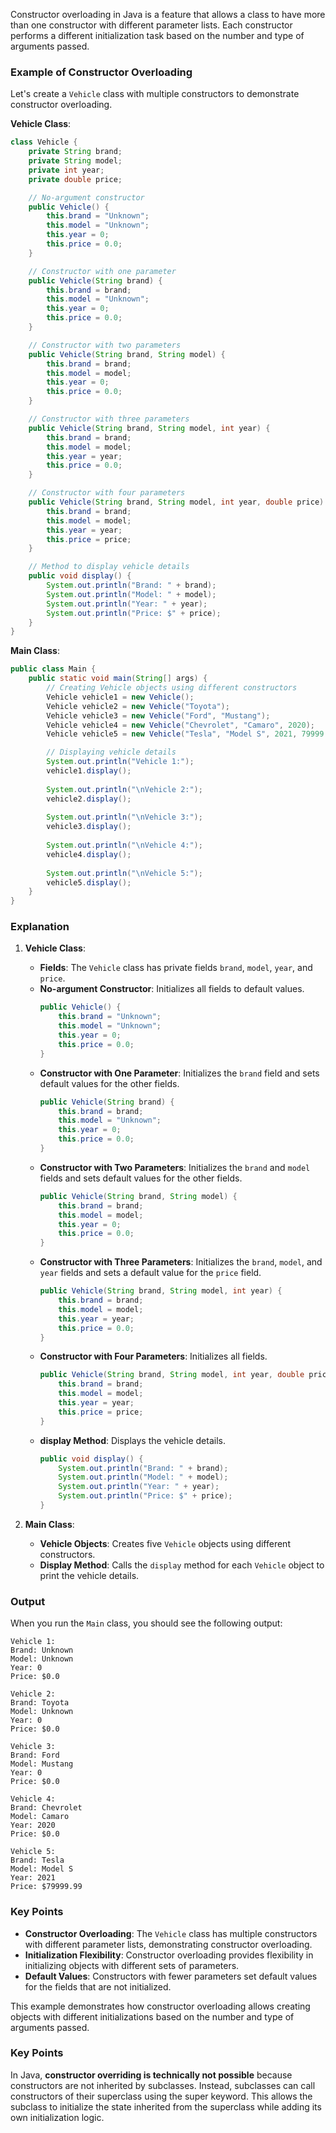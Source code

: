 Constructor overloading in Java is a feature that allows a class to have more than one constructor with different parameter lists. Each constructor performs a different initialization task based on the number and type of arguments passed.

### Example of Constructor Overloading

Let's create a `Vehicle` class with multiple constructors to demonstrate constructor overloading.

**Vehicle Class**:
```java
class Vehicle {
    private String brand;
    private String model;
    private int year;
    private double price;

    // No-argument constructor
    public Vehicle() {
        this.brand = "Unknown";
        this.model = "Unknown";
        this.year = 0;
        this.price = 0.0;
    }

    // Constructor with one parameter
    public Vehicle(String brand) {
        this.brand = brand;
        this.model = "Unknown";
        this.year = 0;
        this.price = 0.0;
    }

    // Constructor with two parameters
    public Vehicle(String brand, String model) {
        this.brand = brand;
        this.model = model;
        this.year = 0;
        this.price = 0.0;
    }

    // Constructor with three parameters
    public Vehicle(String brand, String model, int year) {
        this.brand = brand;
        this.model = model;
        this.year = year;
        this.price = 0.0;
    }

    // Constructor with four parameters
    public Vehicle(String brand, String model, int year, double price) {
        this.brand = brand;
        this.model = model;
        this.year = year;
        this.price = price;
    }

    // Method to display vehicle details
    public void display() {
        System.out.println("Brand: " + brand);
        System.out.println("Model: " + model);
        System.out.println("Year: " + year);
        System.out.println("Price: $" + price);
    }
}
```

**Main Class**:
```java
public class Main {
    public static void main(String[] args) {
        // Creating Vehicle objects using different constructors
        Vehicle vehicle1 = new Vehicle();
        Vehicle vehicle2 = new Vehicle("Toyota");
        Vehicle vehicle3 = new Vehicle("Ford", "Mustang");
        Vehicle vehicle4 = new Vehicle("Chevrolet", "Camaro", 2020);
        Vehicle vehicle5 = new Vehicle("Tesla", "Model S", 2021, 79999.99);

        // Displaying vehicle details
        System.out.println("Vehicle 1:");
        vehicle1.display();
        
        System.out.println("\nVehicle 2:");
        vehicle2.display();
        
        System.out.println("\nVehicle 3:");
        vehicle3.display();
        
        System.out.println("\nVehicle 4:");
        vehicle4.display();
        
        System.out.println("\nVehicle 5:");
        vehicle5.display();
    }
}
```

### Explanation

1. **Vehicle Class**:
    - **Fields**: The `Vehicle` class has private fields `brand`, `model`, `year`, and `price`.
    - **No-argument Constructor**: Initializes all fields to default values.
      ```java
      public Vehicle() {
          this.brand = "Unknown";
          this.model = "Unknown";
          this.year = 0;
          this.price = 0.0;
      }
      ```
    - **Constructor with One Parameter**: Initializes the `brand` field and sets default values for the other fields.
      ```java
      public Vehicle(String brand) {
          this.brand = brand;
          this.model = "Unknown";
          this.year = 0;
          this.price = 0.0;
      }
      ```
    - **Constructor with Two Parameters**: Initializes the `brand` and `model` fields and sets default values for the other fields.
      ```java
      public Vehicle(String brand, String model) {
          this.brand = brand;
          this.model = model;
          this.year = 0;
          this.price = 0.0;
      }
      ```
    - **Constructor with Three Parameters**: Initializes the `brand`, `model`, and `year` fields and sets a default value for the `price` field.
      ```java
      public Vehicle(String brand, String model, int year) {
          this.brand = brand;
          this.model = model;
          this.year = year;
          this.price = 0.0;
      }
      ```
    - **Constructor with Four Parameters**: Initializes all fields.
      ```java
      public Vehicle(String brand, String model, int year, double price) {
          this.brand = brand;
          this.model = model;
          this.year = year;
          this.price = price;
      }
      ```
    - **display Method**: Displays the vehicle details.
      ```java
      public void display() {
          System.out.println("Brand: " + brand);
          System.out.println("Model: " + model);
          System.out.println("Year: " + year);
          System.out.println("Price: $" + price);
      }
      ```

2. **Main Class**:
    - **Vehicle Objects**: Creates five `Vehicle` objects using different constructors.
    - **Display Method**: Calls the `display` method for each `Vehicle` object to print the vehicle details.



### Output

When you run the `Main` class, you should see the following output:

```
Vehicle 1:
Brand: Unknown
Model: Unknown
Year: 0
Price: $0.0

Vehicle 2:
Brand: Toyota
Model: Unknown
Year: 0
Price: $0.0

Vehicle 3:
Brand: Ford
Model: Mustang
Year: 0
Price: $0.0

Vehicle 4:
Brand: Chevrolet
Model: Camaro
Year: 2020
Price: $0.0

Vehicle 5:
Brand: Tesla
Model: Model S
Year: 2021
Price: $79999.99
```


### Key Points

- **Constructor Overloading**: The `Vehicle` class has multiple constructors with different parameter lists, demonstrating constructor overloading.
- **Initialization Flexibility**: Constructor overloading provides flexibility in initializing objects with different sets of parameters.
- **Default Values**: Constructors with fewer parameters set default values for the fields that are not initialized.

This example demonstrates how constructor overloading allows creating objects with different initializations based on the number and type of arguments passed.


### Key Points
In Java, **constructor overriding is technically not possible** because constructors are not inherited by subclasses. Instead, subclasses can call constructors of their superclass using the super keyword. This allows the subclass to initialize the state inherited from the superclass while adding its own initialization logic.